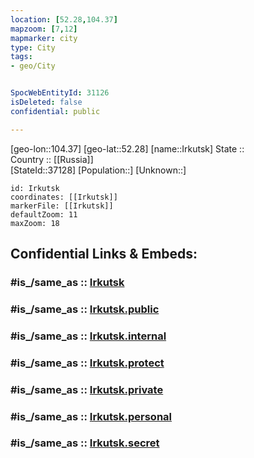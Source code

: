 ```yaml
---
location: [52.28,104.37] 
mapzoom: [7,12] 
mapmarker: city 
type: City
tags:
- geo/City


SpocWebEntityId: 31126
isDeleted: false
confidential: public

---
```

[geo-lon::104.37] 
[geo-lat::52.28] 
[name::Irkutsk] 
State ::  
Country :: [[Russia]]  
[StateId::37128] 
[Population::] 
[Unknown::] 


```leaflet
id: Irkutsk
coordinates: [[Irkutsk]] 
markerFile: [[Irkutsk]] 
defaultZoom: 11 
maxZoom: 18
```


## Confidential Links & Embeds: 

### #is_/same_as :: [Irkutsk](/_Standards/Earth/Continent/Asia/Asia~North/Asia~Siberia/Irkutsk_Oblast/City/Irkutsk.md) 

### #is_/same_as :: [Irkutsk.public](/_public/Earth/Continent/Asia/Asia~North/Asia~Siberia/Irkutsk_Oblast/City/Irkutsk.public.md) 

### #is_/same_as :: [Irkutsk.internal](/_internal/Earth/Continent/Asia/Asia~North/Asia~Siberia/Irkutsk_Oblast/City/Irkutsk.internal.md) 

### #is_/same_as :: [Irkutsk.protect](/_protect/Earth/Continent/Asia/Asia~North/Asia~Siberia/Irkutsk_Oblast/City/Irkutsk.protect.md) 

### #is_/same_as :: [Irkutsk.private](/_private/Earth/Continent/Asia/Asia~North/Asia~Siberia/Irkutsk_Oblast/City/Irkutsk.private.md) 

### #is_/same_as :: [Irkutsk.personal](/_personal/Earth/Continent/Asia/Asia~North/Asia~Siberia/Irkutsk_Oblast/City/Irkutsk.personal.md) 

### #is_/same_as :: [Irkutsk.secret](/_secret/Earth/Continent/Asia/Asia~North/Asia~Siberia/Irkutsk_Oblast/City/Irkutsk.secret.md)

